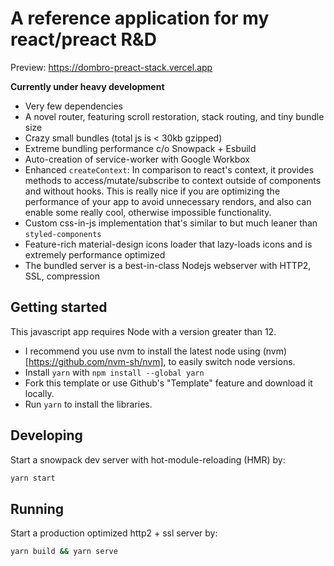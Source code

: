 # A reference application for my react/preact R&D

Preview: https://dombro-preact-stack.vercel.app

**Currently under heavy development**

- Very few dependencies
- A novel router, featuring scroll restoration, stack routing, and tiny bundle size
- Crazy small bundles (total js is < 30kb gzipped)
- Extreme bundling performance c/o Snowpack + Esbuild
- Auto-creation of service-worker with Google Workbox
- Enhanced `createContext`: In comparison to react's 
  context, it provides methods to access/mutate/subscribe
  to context outside of components and without hooks. This
  is really nice if you are optimizing the performance of 
  your app to avoid unnecessary rendors, and also can enable
  some really cool, otherwise impossible functionality.
- Custom css-in-js implementation that's similar to but 
  much leaner than `styled-components`
- Feature-rich material-design icons loader that lazy-loads
  icons and is extremely performance optimized
- The bundled server is a best-in-class Nodejs webserver 
  with HTTP2, SSL, compression


## Getting started

This javascript app requires Node with a version greater than 12. 

- I recommend you use nvm to install the latest node using (nvm)[https://github.com/nvm-sh/nvm], to easily switch node versions.
- Install `yarn` with `npm install --global yarn`
- Fork this template or use Github's "Template" feature and download it locally. 
- Run `yarn` to install the libraries.

## Developing

Start a snowpack dev server with hot-module-reloading (HMR) by:

```bash
yarn start
```

## Running

Start a production optimized http2 + ssl server by:

```bash
yarn build && yarn serve
```

